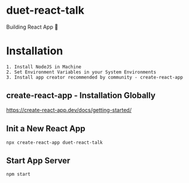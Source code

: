 # duet-react-talk
Building React App 🚀 

# Installation
```
1. Install NodeJS in Machine
2. Set Environment Variables in your System Environments
3. Install app creator recommended by community - create-react-app
```

## create-react-app - Installation Globally
https://create-react-app.dev/docs/getting-started/

## Init a New React App
```
npx create-react-app duet-react-talk
```

## Start App Server
```
npm start
```